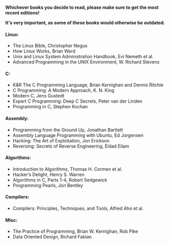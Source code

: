 **Whichever books you decide to read, please make sure to get the most recent editions!**

**It's very important, as some of these books would otherwise be outdated.**

#### Linux:
- The Linux Bible, Christopher Negus
- How Linux Works, Brian Ward
- Unix and Linux System Administration Handbook, Evi Nemeth et al.
- Advanced Programming in the UNIX Environment, W. Richard Stevens

#### C:
- K&R The C Programming Language,  Brian Kernighan and Dennis Ritchie
- C Programming: A Modern Approach, K. N. King
-	Modern C, Jens Gustedt
-	Expert C Programming: Deep C Secrets, Peter van der Linden
-	Programming in C, Stephen Kochan

#### Assembly:
-	Programming from the Ground Up, Jonathan Bartlett
-	Assembly Language Programming with Ubuntu, Ed Jorgensen
-	Hacking: The Art of Exploitation, Jon Erickson
-	Reversing: Secrets of Reverse Engineering, Eldad Eilam

#### Algorithms:
-	Introduction to Algorithms, Thomas H. Cormen et al.
-	Hacker’s Delight, Henry S. Warren
-	Algorithms in C, Parts 1-4, Robert Sedgewick
-	Programming Pearls, Jon Bentley

#### Compilers:
-	Compilers: Principles, Techniques, and Tools, Alfred Aho et al.

#### Misc:
-	The Practice of Programming, Brian W. Kernighan, Rob Pike
-	Data Oriented Design, Richard Fabian
